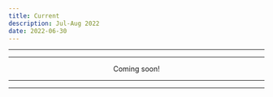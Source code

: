```yaml
---
title: Current
description: Jul-Aug 2022
date: 2022-06-30
---
```


---
---

<div align="center">
Coming soon!
</div>

---
---
